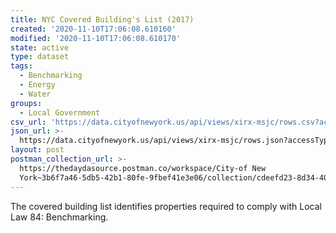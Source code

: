 ```yaml
---
title: NYC Covered Building's List (2017)
created: '2020-11-10T17:06:08.610160'
modified: '2020-11-10T17:06:08.610170'
state: active
type: dataset
tags:
  - Benchmarking
  - Energy
  - Water
groups:
  - Local Government
csv_url: 'https://data.cityofnewyork.us/api/views/xirx-msjc/rows.csv?accessType=DOWNLOAD'
json_url: >-
  https://data.cityofnewyork.us/api/views/xirx-msjc/rows.json?accessType=DOWNLOAD
layout: post
postman_collection_url: >-
  https://thedaydasource.postman.co/workspace/City-of New
  York~3b6f7a46-5db5-42b1-80fe-9fbef41e3e06/collection/cdeefd23-8d34-40a3-832a-3c54d7ec93e8
---
```

The covered building list identifies properties required to comply with Local Law 84: Benchmarking.
